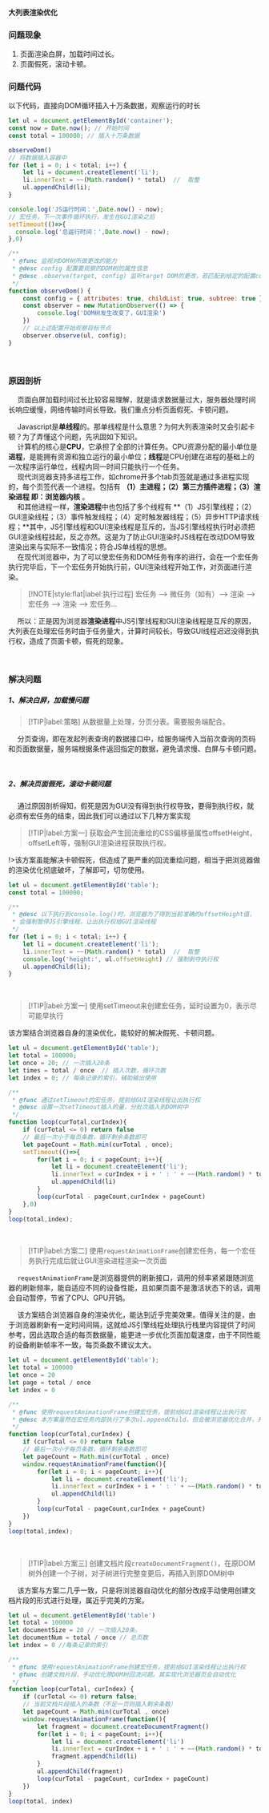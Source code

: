 #### 大列表渲染优化

### 问题现象

1. 页面渲染白屏，加载时间过长。
2. 页面假死，滚动卡顿。

### 问题代码
以下代码，直接向DOM循环插入十万条数据，观察运行的时长
```javascript
let ul = document.getElementById('container');
const now = Date.now(); // 开始时间
const total = 100000; // 插入十万条数据

observeDom()
// 将数据插入容器中
for (let i = 0; i < total; i++) {
    let li = document.createElement('li');
    li.innerText = ~~(Math.random() * total)  //  取整
    ul.appendChild(li);
}

console.log('JS运行时间：',Date.now() - now);
// 宏任务，下一次事件循环执行，发生在GUI渲染之后
setTimeout(()=>{
  console.log('总运行时间：',Date.now() - now);
},0)

/**
 * @func 监视对DOM树所做更改的能力
 * @desc config 配置要观察的DOM树的属性信息
 * @desc .observe(target, config) 监听target DOM的更改，若匹配到给定的配置config时，执行回调函数(观察者)。
 */
function observeDom() {
    const config = { attributes: true, childList: true, subtree: true };
    const observer = new MutationObserver(() => {
        console.log('DOM树发生改变了，GUI渲染')
    })
    // 以上述配置开始观察目标节点
    observer.observe(ul, config);
}
```

<br/>

### 原因剖析

&emsp; 页面白屏加载时间过长比较容易理解，就是请求数据量过大，服务器处理时间长响应缓慢，网络传输时间长导致。我们重点分析页面假死、卡顿问题。

&emsp; Javascript是**单线程**的。那单线程是什么意思？为何大列表渲染时又会引起卡顿？为了弄懂这个问题，先巩固如下知识。<br/>
&emsp; 计算机的核心是**CPU**，它承担了全部的计算任务。CPU资源分配的最小单位是**进程**，是能拥有资源和独立运行的最小单位；**线程**是CPU创建在进程的基础上的一次程序运行单位，线程内同一时间只能执行一个任务。<br/>
&emsp; 现代浏览器支持多进程工作，如chrome开多个tab页签就是通过多进程实现的，每个页签代表一个进程。包括有 **（1）主进程；（2）第三方插件进程；（3）渲染进程 <span class="red-code">即：浏览器内核</span>** 。<br/>
&emsp; 和其他进程一样，**渲染进程**中也包括了多个线程有 **（1）JS引擎线程；（2）GUI渲染线程；（3）事件触发线程；（4）定时触发器线程；（5）异步HTTP请求线程；**其中，JS引擎线程和GUI渲染线程是互斥的，当JS引擎线程执行时必须把GUI渲染线程挂起，反之亦然。这是为了防止GUI渲染时JS线程在改动DOM导致渲染出来与实际不一致情况；符合JS单线程的思想。<br/>
&emsp; 在现代浏览器中，为了可以使宏任务和DOM任务有序的进行，会在一个宏任务执行完毕后，下一个宏任务开始执行前，GUI渲染线程开始工作，对页面进行渲染。
>[!NOTE|style:flat|label:执行过程]
> 宏任务 --> 微任务（如有）--> 渲染 --> 宏任务 --> 渲染 --> 宏任务...

&emsp; 所以：正是因为浏览器**渲染进程**中JS引擎线程和GUI渲染线程是互斥的原因，大列表在处理宏任务时由于任务量大，计算时间较长，导致GUI线程迟迟没得到执行权，造成了页面卡顿，假死的现象。

<br/>

### 解决问题

##### 1、解决白屏，加载慢问题

>[!TIP|label:策略]
>从数据量上处理，分页分表。需要服务端配合。

&emsp; 分页查询，即在发起列表查询的数据接口中，给服务端传入当前次查询的页码和页面数据量，服务端根据条件返回指定的数据，避免请求慢、白屏与卡顿问题。

&emsp;

##### 2、解决页面假死，滚动卡顿问题

&emsp; 通过原因剖析得知，假死是因为GUI没有得到执行权导致，要得到执行权，就必须有宏任务的结束，因此我们可以通过以下几种方案实现

>[!TIP|label:方案一]
>获取会产生回流重绘的CSS偏移量属性offsetHeight，offsetLeft等，强制GUI渲染进程获取执行权。

!>该方案虽能解决卡顿假死，但造成了更严重的回流重绘问题，相当于把浏览器做的渲染优化彻底破坏，了解即可，切勿使用。
```javascript
let ul = document.getElementById('table');
const total = 100000;

/**
 * @desc 以下执行到console.log()时，浏览器为了得到当前准确的offsetHeight值，
 * 会强制暂停JS引擎线程，让出执行权给GUI渲染线程
 */
for (let i = 0; i < total; i++) {
    let li = document.createElement('li');
    li.innerText = ~~(Math.random() * total)  //  取整
    console.log('height:', ul.offsetHeight) // 强制剥夺执行权
    ul.appendChild(li);
}
```

<br/>

>[!TIP|label:方案一]
>使用setTimeout来创建宏任务，延时设置为0，表示尽可能早执行

该方案结合浏览器自身的渲染优化，能较好的解决假死、卡顿问题。

```javascript
let ul = document.getElementById('table');
let total = 100000;
let once = 20; // 一次插入20条
let times = total / once  // 插入次数，循环次数
let index = 0; // 每条记录的索引，辅助输出使用

/**
 * @func 通过setTimeout的宏任务，提前给GUI渲染线程让出执行权
 * @desc 设置一次setTimeout插入的量，分批次插入到DOM树中
 */
function loop(curTotal,curIndex){
    if (curTotal <= 0) return false
    // 最后一次小于每页条数，循环剩余条数即可
    let pageCount = Math.min(curTotal , once);
    setTimeout(()=>{
        for(let i = 0; i < pageCount; i++){
            let li = document.createElement('li');
            li.innerText = curIndex + i + ' : ' + ~~(Math.random() * total)
            ul.appendChild(li)
        }
        loop(curTotal - pageCount,curIndex + pageCount)
    },0)
}
loop(total,index);
```

<br/>

>[!TIP|label:方案二]
>使用`requestAnimationFrame`创建宏任务，每一个宏任务执行完成后就让GUI渲染进程渲染一次页面

&emsp; `requestAnimationFrame`是浏览器提供的刷新接口，调用的频率紧紧跟随浏览器的刷新频率，能自适应不同的设备性能，且如果页面不是激活状态下的话，调用会自动暂停，节省了CPU、GPU开销。

&emsp; 该方案结合浏览器自身的渲染优化，能达到近乎完美效果。值得关注的是，由于浏览器刷新有一定时间间隔，这就给JS引擎线程处理执行栈里内容提供了时间参考，因此选取合适的每页数据量，能更进一步优化页面加载速度，由于不同性能的设备刷新帧率不一致，每页条数不建议太大。

```javascript
let ul = document.getElementById('table');
let total = 100000
let once = 20
let page = total / once
let index = 0

/**
 * @func 使用requestAnimationFrame创建宏任务，提前给GUI渲染线程让出执行权
 * @desc 本方案虽然在宏任务内部执行了多次ul.appendChild，但会被浏览器优化合并，并不会多次回流。
 */
function loop(curTotal,curIndex) {
    if (curTotal <= 0) return false
    // 最后一次小于每页条数，循环剩余条数即可
    let pageCount = Math.min(curTotal , once)
    window.requestAnimationFrame(function(){
        for(let i = 0; i < pageCount; i++){
            let li = document.createElement('li');
            li.innerText = curIndex + i + ' : ' + ~~(Math.random() * total)
            ul.appendChild(li)
        }
        loop(curTotal - pageCount,curIndex + pageCount)
    })
}
loop(total,index);
```

<br/>

>[!TIP|label:方案三]
>创建文档片段`createDocumentFragment()`，在原DOM树外创建一个子树，对子树进行完整变更后，再插入到原DOM树中

&emsp; 该方案与方案二几乎一致，只是将浏览器自动优化的部分改成手动使用创建文档片段的形式进行处理，属近乎完美的方案。

``` javascript
let ul = document.getElementById('table')
let total = 100000
let documentSize = 20 // 一次插入20条，
let documentNum = total / once // 总页数
let index = 0 //每条记录的索引

/**
 * @func 使用requestAnimationFrame创建宏任务，提前给GUI渲染线程让出执行权
 * @func 创建文档片段，手动优化原DOM树回流问题。其实现代浏览器页会自动优化
 */
function loop(curTotal, curIndex) {
    if (curTotal <= 0) return false;
    // 当前文档片段插入的条数（不足一页则插入剩余条数）
    let pageCount = Math.min(curTotal , once)
    window.requestAnimationFrame(function(){
        let fragment = document.createDocumentFragment()
        for(let i = 0; i < pageCount; i++){
            let li = document.createElement('li')
            li.innerText = curIndex + i + ' : ' + ~~(Math.random() * total)
            fragment.appendChild(li)
        }
        ul.appendChild(fragment)
        loop(curTotal - pageCount, curIndex + pageCount)
    })
}
loop(total, index)
```



